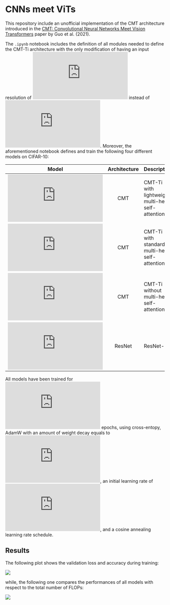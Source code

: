 # CNNs meet ViTs

This repository include an unofficial implementation of the CMT architecture introduced in the [CMT: Convolutional Neural Networks Meet Vision Transformers](https://arxiv.org/abs/2107.06263) paper by Guo et al. (2021).

The `.ipynb` notebook includes the definition of all modules needed to define the CMT-Ti architecture with the only modification of having an input resolution of ![](https://latex.codecogs.com/gif.latex?%5Cinline%20224%20%5Ctimes%20224) instead of ![](https://latex.codecogs.com/gif.latex?%5Cinline%20160%20%5Ctimes%20160). Moreover, the aforementioned notebook defines and train  the following four different models on CIFAR-10:

| Model | Architecture | Description | #Parameters | #FLOPs | Accuracy |
|:-:|:-:|:--|:-:|:-:|:-:|
| ![](https://latex.codecogs.com/gif.latex?%5Cinline%20m_1) | CMT | CMT-Ti with lightweight multi-head self-attention | 9.01M | 1.31B | 88.79% |
| ![](https://latex.codecogs.com/gif.latex?%5Cinline%20m_2) | CMT | CMT-Ti with standard multi-head self-attention | 8.11M | 3.56B | 88.82% |
| ![](https://latex.codecogs.com/gif.latex?%5Cinline%20m_3) | CMT | CMT-Ti without multi-head self-attention | 5.58M | 0.95B | 89.05% |
| ![](https://latex.codecogs.com/gif.latex?%5Cinline%20m_4) | ResNet | ResNet-18 | 11.69M | 1.83B | 87.67%|

All models have been trained for ![](https://latex.codecogs.com/gif.latex?%5Cinline%2025) epochs, using cross-entopy, AdamW with an amount of weight decay equals to ![](https://latex.codecogs.com/gif.latex?%5Cinline%201e%5Ctext%7B-%7D5), an initial learning rate of ![](https://latex.codecogs.com/gif.latex?%5Cinline%206e%5Ctext%7B-%7D5), and a cosine annealing learning rate schedule.

## Results

The following plot shows the validation loss and accuracy during training:

![](https://i.ibb.co/nqXMhNk/download.png)

while, the following one compares the performances of all models with respect to the total number of FLOPs:

![](https://i.ibb.co/WsQppY1/download-1.png)
